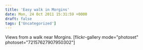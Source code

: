 ```yaml
---
title: 'Easy walk in Morgins'
date: Mon, 24 Oct 2011 15:31:59 +0000
draft: false
tags: ['Uncategorized']
---
```


Views from a walk near Morgins. \[flickr-gallery mode="photoset" photoset="72157627907950302"\]